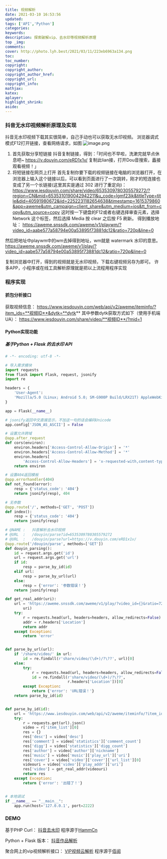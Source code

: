 ```yaml
---
title: 视频解析
date: 2021-03-10 16:53:56
updated:
tags: ['API','Python']
categories:
keywords:
description: 探索破解vip、去水印等视频解析原理
top _img:
comments:
cover: http://photo.lyh.best/2021/03/11/223eb6963a134.png
toc:
toc_number:
copyright:
copyright_author:
copyright_author_href:
copyright_url:
copyright_info:
mathjax:
katex:
aplayer:
highlight_shrink:
aside:
---
```


### 抖音无水印视频解析原理及实现
抖音无水印视频下载其实很简单，自己手动也可以获取无水印视频。
浏览器调式模式F12打开链接，查看网络请求，如图
![image.png](http://photo.lyh.best/2021/03/12/1c178fa7892aa.png)
1. 首先获取分享短链接
抖音复制链接，得到：「时间也不早啦，洗漱完就早点休息吧~  https://v.douyin.com/eRD1x1v/ 复制此lian接，打开Dou音搜索，矗接观看視频！」
2. 将短链接在网页上打开
首先复制你要下载的视频链接在电脑的浏览器打开，在浏览器上输入这个链接以后，可以看到页面进行了一次跳转，刚才的短连接也变成了另一个长链接(这里其实是通过 302 进行了重定向)：
https://www.iesdouyin.com/share/video/6535309780305579272/?region=CN&mid=6535310190042942211&u_code=lgmf23ik&titleType=title&did=40591980672&iid=2252231182654638&timestamp=1615379860&app=aweme&utm_campaign=client_share&utm_medium=ios&tt_from=copy&utm_source=copy
这时按一下键盘的F12或者右键选择审查元素，选择 Network 这个标签，然后选择 Media 按 clear 之后按 F5 刷新。
得到播放地址：
https://aweme.snssdk.com/aweme/v1/playwm/?video_id=aabe577a58794e00a53895f73881dc12&ratio=720p&line=0

然后把地址中playwm中的wm去掉得到地址，wm就是 watermark 水印的意思。
https://aweme.snssdk.com/aweme/v1/play/?video_id=aabe577a58794e00a53895f73881dc12&ratio=720p&line=0

复制浏览器中打开，得到的视频就是无水印视频，下载右键视频另存为即可。
许多APP，小程序或在线工具解析原理就是把以上流程用程序实现

### 程序实现
#### 抓包分析接口
获取视频信息：
https://www.iesdouyin.com/web/api/v2/aweme/iteminfo/?item_ids=**视频ID**&dytk=**dytk**
其中参数dytk获取方式如下（使用手机端UA）：
https://www.iesdouyin.com/share/video/**视频ID**/?mid=1

#### Python实现功能
##### 基于Python + Flask 的去水印 API
```python
# -*- encoding: utf-8 -*-

# 导入需求模块
import requests
from flask import Flask, request, jsonify
import re

headers = {
    'User-Agent':
    'Mozilla/5.0 (Linux; Android 5.0; SM-G900P Build/LRX21T) AppleWebKit/537.36 (KHTML, like Gecko) Chrome/70.0.3538.25 Mobile Safari/537.36'
}

app = Flask(__name__)

# jsonify返回中文直接显示，不加这一句的话会编码Unicode
app.config['JSON_AS_ASCII'] = False

# 设置允许跨域
@app.after_request
def cors(environ):
    environ.headers['Access-Control-Allow-Origin'] = '*'
    environ.headers['Access-Control-Allow-Method'] = '*'
    environ.headers[
        'Access-Control-Allow-Headers'] = 'x-requested-with,content-type'
    return environ

# 设置404返回模板
@app.errorhandler(404)
def not_found(error):
    resp = {'status_code': '404'}
    return jsonify(resp), 404

# 无参数
@app.route('/', methods=['GET', 'POST'])
def index():
    resp = {'status_code': '404'}
    return jsonify(resp)

# @NAME :   抖音解析去水印视频
# @URL  :   /douyin/parse?id=6535309780305579272
# @URL  :   /douyin/parse?url=https://v.douyin.com/eRD1x1v/ 
@app.route('/douyin/parse', methods=['GET'])
def douyin_parsing():
    id = request.args.get('id')
    url = request.args.get('url')
    if id:
        resp = parse_by_id(id)
    elif url:
        resp = parse_by_url(url)
    else:
        resp = {'error': '参数错误！'}
    return jsonify(resp)

def get_real_addr(uri):
    url = 'https://aweme.snssdk.com/aweme/v1/play/?video_id={}&ratio=720p&line=0'.format(
        uri)
    try:
        r = requests.head(url, headers=headers, allow_redirects=False)
        addr = r.headers['Location']
        return addr
    except Exception:
        return 'error'


def parse_by_url(url):
    if '/share/video/' in url:
        id = re.findall(r'share/video/(\d+)/?\??', url)[0]
    else:
        try:
            r = requests.head(url, headers=headers, allow_redirects=False)
            id = re.findall(r'share/video/(\d+)/?\??',
                            r.headers['Location'])[0]
        except Exception:
            return {'error': 'URL错误！'}
    return parse_by_id(id)


def parse_by_id(id):
    url = 'https://www.iesdouyin.com/web/api/v2/aweme/iteminfo/?item_ids=' + id
    try:
        r = requests.get(url).json()
        video = r['item_list'][0]
        res = {}
        res['desc'] = video['desc']
        res['comment'] = video['statistics']['comment_count']
        res['digg'] = video['statistics']['digg_count']
        res['author'] = video['author']['nickname']
        res['music'] = video['music']['play_url']['uri']
        res['cover'] = video['video']['cover']['url_list'][0]
        videouri = video['video']['play_addr']['uri']
        res['video'] = get_real_addr(videouri)
        return res
    except Exception:
        return {'error': '出错了！'}


# 本地调试
if __name__ == "__main__":
    app.run(host='127.0.0.1', port=2222)

```

### DEMO
基于PHP Curl：
[抖音去水印](https://douyin.lyh.best/) 程序源于[HammCn](https://github.com/HammCn/DouyinClear)

Python + Flask 版本：
[抖音作品解析](https://erma0.cn/v/dy.html)

聚合网上的vip视频解析接口：
[VIP视频云解析](https://vip.lyh.best/) 程序源于[佰阅](https://github.com/Baiyuetribe/baiyue_onekey/tree/master/DockerCodes)